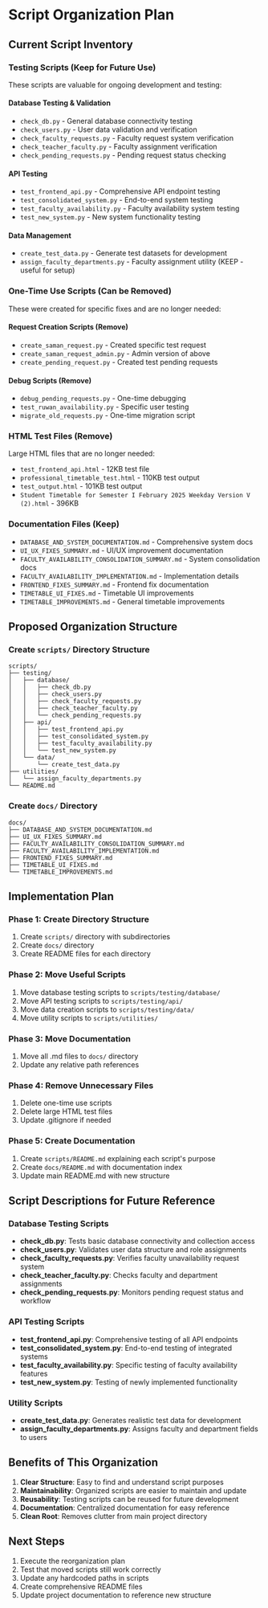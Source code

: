 # Script Organization Plan

## Current Script Inventory

### Testing Scripts (Keep for Future Use)
These scripts are valuable for ongoing development and testing:

#### Database Testing & Validation
- `check_db.py` - General database connectivity testing
- `check_users.py` - User data validation and verification
- `check_faculty_requests.py` - Faculty request system verification
- `check_teacher_faculty.py` - Faculty assignment verification
- `check_pending_requests.py` - Pending request status checking

#### API Testing
- `test_frontend_api.py` - Comprehensive API endpoint testing
- `test_consolidated_system.py` - End-to-end system testing
- `test_faculty_availability.py` - Faculty availability system testing
- `test_new_system.py` - New system functionality testing

#### Data Management
- `create_test_data.py` - Generate test datasets for development
- `assign_faculty_departments.py` - Faculty assignment utility (KEEP - useful for setup)

### One-Time Use Scripts (Can be Removed)
These were created for specific fixes and are no longer needed:

#### Request Creation Scripts (Remove)
- `create_saman_request.py` - Created specific test request
- `create_saman_request_admin.py` - Admin version of above
- `create_pending_request.py` - Created test pending requests

#### Debug Scripts (Remove)
- `debug_pending_requests.py` - One-time debugging
- `test_ruwan_availability.py` - Specific user testing
- `migrate_old_requests.py` - One-time migration script

### HTML Test Files (Remove)
Large HTML files that are no longer needed:
- `test_frontend_api.html` - 12KB test file
- `professional_timetable_test.html` - 110KB test output
- `test_output.html` - 101KB test output
- `Student Timetable for Semester I February 2025 Weekday Version V (2).html` - 396KB

### Documentation Files (Keep)
- `DATABASE_AND_SYSTEM_DOCUMENTATION.md` - Comprehensive system docs
- `UI_UX_FIXES_SUMMARY.md` - UI/UX improvement documentation
- `FACULTY_AVAILABILITY_CONSOLIDATION_SUMMARY.md` - System consolidation docs
- `FACULTY_AVAILABILITY_IMPLEMENTATION.md` - Implementation details
- `FRONTEND_FIXES_SUMMARY.md` - Frontend fix documentation
- `TIMETABLE_UI_FIXES.md` - Timetable UI improvements
- `TIMETABLE_IMPROVEMENTS.md` - General timetable improvements

## Proposed Organization Structure

### Create `scripts/` Directory Structure
```
scripts/
├── testing/
│   ├── database/
│   │   ├── check_db.py
│   │   ├── check_users.py
│   │   ├── check_faculty_requests.py
│   │   ├── check_teacher_faculty.py
│   │   └── check_pending_requests.py
│   ├── api/
│   │   ├── test_frontend_api.py
│   │   ├── test_consolidated_system.py
│   │   ├── test_faculty_availability.py
│   │   └── test_new_system.py
│   └── data/
│       └── create_test_data.py
├── utilities/
│   └── assign_faculty_departments.py
└── README.md
```

### Create `docs/` Directory
```
docs/
├── DATABASE_AND_SYSTEM_DOCUMENTATION.md
├── UI_UX_FIXES_SUMMARY.md
├── FACULTY_AVAILABILITY_CONSOLIDATION_SUMMARY.md
├── FACULTY_AVAILABILITY_IMPLEMENTATION.md
├── FRONTEND_FIXES_SUMMARY.md
├── TIMETABLE_UI_FIXES.md
└── TIMETABLE_IMPROVEMENTS.md
```

## Implementation Plan

### Phase 1: Create Directory Structure
1. Create `scripts/` directory with subdirectories
2. Create `docs/` directory
3. Create README files for each directory

### Phase 2: Move Useful Scripts
1. Move database testing scripts to `scripts/testing/database/`
2. Move API testing scripts to `scripts/testing/api/`
3. Move data creation scripts to `scripts/testing/data/`
4. Move utility scripts to `scripts/utilities/`

### Phase 3: Move Documentation
1. Move all .md files to `docs/` directory
2. Update any relative path references

### Phase 4: Remove Unnecessary Files
1. Delete one-time use scripts
2. Delete large HTML test files
3. Update .gitignore if needed

### Phase 5: Create Documentation
1. Create `scripts/README.md` explaining each script's purpose
2. Create `docs/README.md` with documentation index
3. Update main README.md with new structure

## Script Descriptions for Future Reference

### Database Testing Scripts
- **check_db.py**: Tests basic database connectivity and collection access
- **check_users.py**: Validates user data structure and role assignments
- **check_faculty_requests.py**: Verifies faculty unavailability request system
- **check_teacher_faculty.py**: Checks faculty and department assignments
- **check_pending_requests.py**: Monitors pending request status and workflow

### API Testing Scripts
- **test_frontend_api.py**: Comprehensive testing of all API endpoints
- **test_consolidated_system.py**: End-to-end testing of integrated systems
- **test_faculty_availability.py**: Specific testing of faculty availability features
- **test_new_system.py**: Testing of newly implemented functionality

### Utility Scripts
- **create_test_data.py**: Generates realistic test data for development
- **assign_faculty_departments.py**: Assigns faculty and department fields to users

## Benefits of This Organization

1. **Clear Structure**: Easy to find and understand script purposes
2. **Maintainability**: Organized scripts are easier to maintain and update
3. **Reusability**: Testing scripts can be reused for future development
4. **Documentation**: Centralized documentation for easy reference
5. **Clean Root**: Removes clutter from main project directory

## Next Steps

1. Execute the reorganization plan
2. Test that moved scripts still work correctly
3. Update any hardcoded paths in scripts
4. Create comprehensive README files
5. Update project documentation to reference new structure 